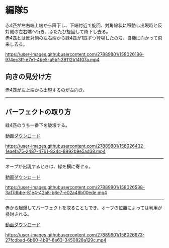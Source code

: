 # 編隊5  
赤4匹が左右端上端から降下し、下端付近で旋回、対角線状に移動し出現時と反対側の左右端へ行き、ふたたび旋回して降下し去る。  
赤4匹とは反対側の左右端から緑4匹が1匹ずつ登場したのち、自機に向かって飛来し去る。  

https://user-images.githubusercontent.com/27889801/158026186-974ec3ff-e7e1-4be5-a5bf-39112b14f07a.mp4


## 向きの見分け方  
赤4匹が左上端から出現するのが左向き。
___  
## パーフェクトの取り方  
緑4匹のうち一番下を破壊する。  

[動画ダウンロード](https://github.com/r-parenthesis/TSS/blob/main/formations/media/H264/form5per.mp4?raw=true) 
  
https://user-images.githubusercontent.com/27889801/158026432-1eaefa75-2487-4761-824c-8992b9e5ad38.mp4
  
___  
オーブが出現するときは、緑を横に寄せる。  

[動画ダウンロード](https://github.com/r-parenthesis/TSS/blob/main/formations/media/H264/form5perorb.mp4?raw=true) 
  
https://user-images.githubusercontent.com/27889801/158026538-3a17dbbe-81e4-42a8-b6e7-e02a48b00ede.mp4

___  
赤から起爆してパーフェクトを取ることもでき、オーブの位置によっては利用が検討される。

[動画ダウンロード](https://github.com/r-parenthesis/TSS/blob/main/formations/media/H264/form5perorb2.mp4?raw=true) 

https://user-images.githubusercontent.com/27889801/158026973-27fcdbad-6b60-4b9f-8e63-3450828a129c.mp4
